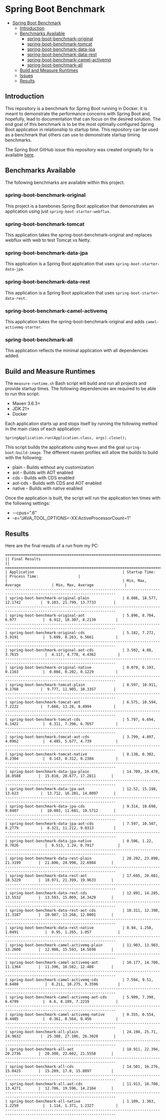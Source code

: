 # Spring Boot Benchmark

- [Spring Boot Benchmark](#spring-boot-benchmark)
  - [Introduction](#introduction)
  - [Benchmarks Available](#benchmarks-available)
    - [spring-boot-benchmark-original](#spring-boot-benchmark-original)
    - [spring-boot-benchmark-tomcat](#spring-boot-benchmark-tomcat)
    - [spring-boot-benchmark-data-jpa](#spring-boot-benchmark-data-jpa)
    - [spring-boot-benchmark-data-rest](#spring-boot-benchmark-data-rest)
    - [spring-boot-benchmark-camel-activemq](#spring-boot-benchmark-camel-activemq)
    - [spring-boot-benchmark-all](#spring-boot-benchmark-all)
  - [Build and Measure Runtimes](#build-and-measure-runtimes)
  - [Issues](#issues)
  - [Results](#results)

## Introduction

This repository is a benchmark for Spring Boot running in Docker.
It is meant to demonstrate the performance concerns with Spring Boot and, hopefully, lead to documentation that can focus on the desired solution.
The end goal of this benchmark is to be the most optimally configured Spring Boot application in relationship to startup time.
This repository can be used as a benchmark that others can use to demonstrate startup timing benchmarks.

The Spring Boot GitHub issue this repository was created originally for is available [here](https://github.com/spring-projects/spring-boot/issues/19911).

## Benchmarks Available

The following benchmarks are available within this project.

### spring-boot-benchmark-original

This project is a barebones Spring Boot application that demonstrates an application using just `spring-boot-starter-webflux`.

### spring-boot-benchmark-tomcat

This application takes the spring-boot-benchmark-original and replaces webflux with web to test Tomcat vs Netty.

### spring-boot-benchmark-data-jpa

This application is a Spring Boot application that uses `spring-boot-starter-data-jpa`.

### spring-boot-benchmark-data-rest

This application is a Spring Boot application that uses `spring-boot-starter-data-rest`.

### spring-boot-benchmark-camel-activemq

This application takes the spring-boot-benchmark-original and adds `camel-activemq-starter`.

### spring-boot-benchmark-all

This application reflects the minimal application with all dependencies added.

## Build and Measure Runtimes

The `measure-runtime.sh` Bash script will build and run all projects and provide startup times. The following dependencies are required to be able to run this script:

- Maven 3.6.3+
- JDK 21+
- Docker

Each application starts up and stops itself by running the following method in the main class of each application:

`SpringApplication.run(Application.class, args).close();`

This script builds the applications using `Maven` and the goal `spring-boot:build-image`. The different maven profiles will allow the builds to build with the following:

- plain - Builds without any customization
- aot - Builds with AOT enabled
- cds - Builds with CDS enabled
- aot-cds - Builds with CDS and AOT enabled
- native - Builds with native enabled

Once the application is built, the script will run the application ten times with the following settings:

- --cpus=".6"
- -e="JAVA_TOOL_OPTIONS=-XX:ActiveProcessorCount=1"

## Results

Here are the final results of a run from my PC:

```
========================================================================================================================
|| Final Results                                                                                                      ||
========================================================================================================================
| Application                                        | Startup Time:                  | Process Time:                  |
|                                                    | Min, Max, Average              | Min, Max, Average              |
------------------------------------------------------------------------------------------------------------------------
| spring-boot-benchmark-original-plain               | 8.086, 18.577, 12.1742         |  9.103, 21.799, 13.7733        |
------------------------------------------------------------------------------------------------------------------------
| spring-boot-benchmark-original-aot                 | 5.896, 8.704, 6.977            |  6.912, 10.307, 8.2139         |
------------------------------------------------------------------------------------------------------------------------
| spring-boot-benchmark-original-cds                 | 5.182, 7.272, 5.9191           |  5.699, 8.263, 6.5661          |
------------------------------------------------------------------------------------------------------------------------
| spring-boot-benchmark-original-aot-cds             | 3.502, 4.08, 3.7615            |  4.117, 4.778, 4.4362          |
------------------------------------------------------------------------------------------------------------------------
| spring-boot-benchmark-original-native              | 0.079, 0.193, 0.1163           |  0.084, 0.202, 0.1229          |
------------------------------------------------------------------------------------------------------------------------
| spring-boot-benchmark-tomcat-plain                 | 8.597, 10.911, 9.1768          |  9.777, 11.905, 10.3357        |
------------------------------------------------------------------------------------------------------------------------
| spring-boot-benchmark-tomcat-aot                   | 6.575, 10.594, 7.2222          |  7.668, 13.28, 8.4994          |
------------------------------------------------------------------------------------------------------------------------
| spring-boot-benchmark-tomcat-cds                   | 5.797, 6.694, 6.1422           |  6.311, 7.396, 6.7657          |
------------------------------------------------------------------------------------------------------------------------
| spring-boot-benchmark-tomcat-aot-cds               | 3.799, 4.897, 4.0962           |  4.485, 5.677, 4.739           |
------------------------------------------------------------------------------------------------------------------------
| spring-boot-benchmark-tomcat-native                | 0.138, 0.302, 0.2304           |  0.143, 0.312, 0.2384          |
------------------------------------------------------------------------------------------------------------------------
| spring-boot-benchmark-data-jpa-plain               | 14.709, 19.478, 16.0588        |  15.818, 20.677, 17.2811       |
------------------------------------------------------------------------------------------------------------------------
| spring-boot-benchmark-data-jpa-aot                 | 12.52, 15.198, 13.623          |  13.712, 16.281, 14.8097       |
------------------------------------------------------------------------------------------------------------------------
| spring-boot-benchmark-data-jpa-cds                 | 9.314, 10.698, 9.8407          |  10.003, 11.681, 10.5712       |
------------------------------------------------------------------------------------------------------------------------
| spring-boot-benchmark-data-jpa-aot-cds             | 7.597, 10.507, 8.2779          |  8.321, 11.212, 9.0313         |
------------------------------------------------------------------------------------------------------------------------
| spring-boot-benchmark-data-jpa-native              | 0.506, 1.22, 0.7826            |  0.513, 1.24, 0.7917           |
------------------------------------------------------------------------------------------------------------------------
| spring-boot-benchmark-data-rest-plain              | 20.292, 23.898, 21.3199        |  21.806, 24.998, 22.6984       |
------------------------------------------------------------------------------------------------------------------------
| spring-boot-benchmark-data-rest-aot                | 17.695, 20.081, 18.5229        |  18.971, 21.399, 19.9633       |
------------------------------------------------------------------------------------------------------------------------
| spring-boot-benchmark-data-rest-cds                | 12.891, 14.285, 13.5532        |  13.593, 15.069, 14.3429       |
------------------------------------------------------------------------------------------------------------------------
| spring-boot-benchmark-data-rest-aot-cds            | 10.311, 12.398, 11.3107        |  10.987, 13.266, 12.0801       |
------------------------------------------------------------------------------------------------------------------------
| spring-boot-benchmark-data-rest-native             | 0.94, 1.258, 1.0491            |  0.95, 1.265, 1.057            |
------------------------------------------------------------------------------------------------------------------------
| spring-boot-benchmark-camel-activemq-plain         | 11.903, 13.983, 13.2608        |  12.988, 15.593, 14.5698       |
------------------------------------------------------------------------------------------------------------------------
| spring-boot-benchmark-camel-activemq-aot           | 10.177, 14.708, 11.1364        |  11.396, 16.582, 12.488        |
------------------------------------------------------------------------------------------------------------------------
| spring-boot-benchmark-camel-activemq-cds           | 7.594, 9.51, 8.6488            |  8.211, 10.275, 9.3596         |
------------------------------------------------------------------------------------------------------------------------
| spring-boot-benchmark-camel-activemq-aot-cds       | 5.909, 7.398, 6.4799           |  6.6, 8.109, 7.2219            |
------------------------------------------------------------------------------------------------------------------------
| spring-boot-benchmark-camel-activemq-native        | 0.355, 0.554, 0.4485           |  0.361, 0.564, 0.456           |
------------------------------------------------------------------------------------------------------------------------
| spring-boot-benchmark-all-plain                    | 24.198, 25.71, 24.9632         |  25.388, 27.106, 26.3028       |
------------------------------------------------------------------------------------------------------------------------
| spring-boot-benchmark-all-aot                      | 18.911, 22.394, 20.2736        |  20.308, 23.602, 21.5558       |
------------------------------------------------------------------------------------------------------------------------
| spring-boot-benchmark-all-cds                      | 14.501, 16.276, 15.0425        |  15.289, 17.0, 15.8097         |
------------------------------------------------------------------------------------------------------------------------
| spring-boot-benchmark-all-aot-cds                  | 11.913, 18.708, 13.4271        |  12.786, 19.596, 14.2164       |
------------------------------------------------------------------------------------------------------------------------
| spring-boot-benchmark-all-native                   | 1.109, 1.363, 1.2259           |  1.114, 1.371, 1.2327          |
------------------------------------------------------------------------------------------------------------------------
```
